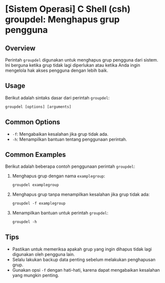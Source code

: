 # [Sistem Operasi] C Shell (csh) groupdel: Menghapus grup pengguna

## Overview
Perintah `groupdel` digunakan untuk menghapus grup pengguna dari sistem. Ini berguna ketika grup tidak lagi diperlukan atau ketika Anda ingin mengelola hak akses pengguna dengan lebih baik.

## Usage
Berikut adalah sintaks dasar dari perintah `groupdel`:

```csh
groupdel [options] [arguments]
```

## Common Options
- `-f`: Mengabaikan kesalahan jika grup tidak ada.
- `-h`: Menampilkan bantuan tentang penggunaan perintah.

## Common Examples
Berikut adalah beberapa contoh penggunaan perintah `groupdel`:

1. Menghapus grup dengan nama `examplegroup`:
   ```csh
   groupdel examplegroup
   ```

2. Menghapus grup tanpa menampilkan kesalahan jika grup tidak ada:
   ```csh
   groupdel -f examplegroup
   ```

3. Menampilkan bantuan untuk perintah `groupdel`:
   ```csh
   groupdel -h
   ```

## Tips
- Pastikan untuk memeriksa apakah grup yang ingin dihapus tidak lagi digunakan oleh pengguna lain.
- Selalu lakukan backup data penting sebelum melakukan penghapusan grup.
- Gunakan opsi `-f` dengan hati-hati, karena dapat mengabaikan kesalahan yang mungkin penting.